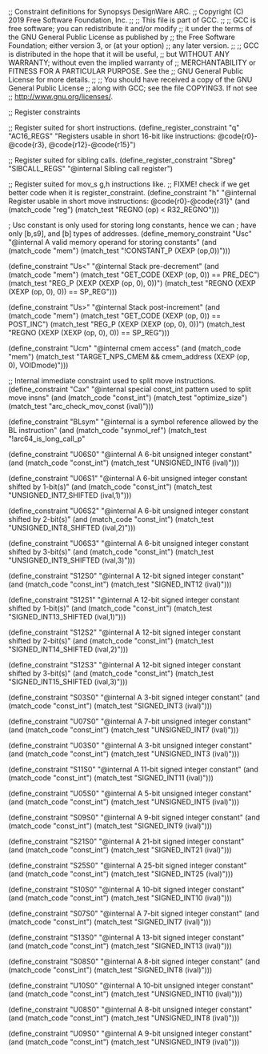 ;; Constraint definitions for Synopsys DesignWare ARC.
;; Copyright (C) 2019 Free Software Foundation, Inc.
;;
;; This file is part of GCC.
;;
;; GCC is free software; you can redistribute it and/or modify
;; it under the terms of the GNU General Public License as published by
;; the Free Software Foundation; either version 3, or (at your option)
;; any later version.
;;
;; GCC is distributed in the hope that it will be useful,
;; but WITHOUT ANY WARRANTY; without even the implied warranty of
;; MERCHANTABILITY or FITNESS FOR A PARTICULAR PURPOSE.  See the
;; GNU General Public License for more details.
;;
;; You should have received a copy of the GNU General Public License
;; along with GCC; see the file COPYING3.  If not see
;; <http://www.gnu.org/licenses/>.

;; Register constraints

;; Register suited for short instructions.
(define_register_constraint "q" "AC16_REGS"
  "Registers usable in short 16-bit like instructions: @code{r0}-@code{r3},
@code{r12}-@code{r15}")

;; Register suited for sibling calls.
(define_register_constraint "Sbreg" "SIBCALL_REGS"
  "@internal
   Sibling call register")

;; Register suited for mov_s g,h instructions like.
;; FIXME! check if we get better code when it is register_constraint.
(define_constraint "h"
  "@internal
   Register usable in short move instructions: @code{r0}-@code{r31}"
  (and (match_code "reg")
       (match_test "REGNO (op) < R32_REGNO")))

; Usc constant is only used for storing long constants, hence we can
; have only [b,s9], and [b] types of addresses.
(define_memory_constraint "Usc"
  "@internal
   A valid memory operand for storing constants"
  (and (match_code "mem")
       (match_test "!CONSTANT_P (XEXP (op,0))")))

(define_constraint "Us<"
  "@internal
   Stack pre-decrement"
  (and (match_code "mem")
       (match_test "GET_CODE (XEXP (op, 0)) == PRE_DEC")
       (match_test "REG_P (XEXP (XEXP (op, 0), 0))")
       (match_test "REGNO (XEXP (XEXP (op, 0), 0)) == SP_REG")))

(define_constraint "Us>"
  "@internal
   Stack post-increment"
  (and (match_code "mem")
       (match_test "GET_CODE (XEXP (op, 0)) == POST_INC")
       (match_test "REG_P (XEXP (XEXP (op, 0), 0))")
       (match_test "REGNO (XEXP (XEXP (op, 0), 0)) == SP_REG")))

(define_constraint "Ucm"
  "@internal
  cmem access"
  (and (match_code "mem")
       (match_test "TARGET_NPS_CMEM && cmem_address (XEXP (op, 0), VOIDmode)")))

;; Internal immediate constraint used to split move instructions.
(define_constraint "Cax"
  "@internal
  special const_int pattern used to split move insns"
  (and (match_code "const_int")
       (match_test "optimize_size")
       (match_test "arc_check_mov_const (ival)")))

(define_constraint "BLsym"
  "@internal
  is a symbol reference allowed by the BL instruction"
  (and (match_code "synmol_ref")
       (match_test "!arc64_is_long_call_p"

(define_constraint "U06S0" "@internal
  A 6-bit unsigned integer constant" 
  (and 
    (match_code "const_int") 
    (match_test "UNSIGNED_INT6 (ival)")))

(define_constraint "U06S1" "@internal
  A 6-bit unsigned integer constant shifted by 1-bit(s)"
  (and
    (match_code "const_int")
    (match_test "UNSIGNED_INT7_SHIFTED (ival,1)")))

(define_constraint "U06S2" "@internal
  A 6-bit unsigned integer constant shifted by 2-bit(s)"
  (and
    (match_code "const_int")
    (match_test "UNSIGNED_INT8_SHIFTED (ival,2)")))

(define_constraint "U06S3" "@internal
  A 6-bit unsigned integer constant shifted by 3-bit(s)"
  (and
    (match_code "const_int")
    (match_test "UNSIGNED_INT9_SHIFTED (ival,3)")))

(define_constraint "S12S0" "@internal
  A 12-bit signed integer constant" 
  (and 
    (match_code "const_int") 
    (match_test "SIGNED_INT12 (ival)")))

(define_constraint "S12S1" "@internal
  A 12-bit signed integer constant shifted by 1-bit(s)"
  (and
    (match_code "const_int")
    (match_test "SIGNED_INT13_SHIFTED (ival,1)")))

(define_constraint "S12S2" "@internal
  A 12-bit signed integer constant shifted by 2-bit(s)"
  (and
    (match_code "const_int")
    (match_test "SIGNED_INT14_SHIFTED (ival,2)")))

(define_constraint "S12S3" "@internal
  A 12-bit signed integer constant shifted by 3-bit(s)"
  (and
    (match_code "const_int")
    (match_test "SIGNED_INT15_SHIFTED (ival,3)")))

(define_constraint "S03S0" "@internal
  A 3-bit signed integer constant" 
  (and 
    (match_code "const_int") 
    (match_test "SIGNED_INT3 (ival)")))

(define_constraint "U07S0" "@internal
  A 7-bit unsigned integer constant" 
  (and 
    (match_code "const_int") 
    (match_test "UNSIGNED_INT7 (ival)")))

(define_constraint "U03S0" "@internal
  A 3-bit unsigned integer constant" 
  (and 
    (match_code "const_int") 
    (match_test "UNSIGNED_INT3 (ival)")))

(define_constraint "S11S0" "@internal
  A 11-bit signed integer constant" 
  (and 
    (match_code "const_int") 
    (match_test "SIGNED_INT11 (ival)")))

(define_constraint "U05S0" "@internal
  A 5-bit unsigned integer constant" 
  (and 
    (match_code "const_int") 
    (match_test "UNSIGNED_INT5 (ival)")))

(define_constraint "S09S0" "@internal
  A 9-bit signed integer constant" 
  (and 
    (match_code "const_int") 
    (match_test "SIGNED_INT9 (ival)")))

(define_constraint "S21S0" "@internal
  A 21-bit signed integer constant" 
  (and 
    (match_code "const_int") 
    (match_test "SIGNED_INT21 (ival)")))

(define_constraint "S25S0" "@internal
  A 25-bit signed integer constant" 
  (and 
    (match_code "const_int") 
    (match_test "SIGNED_INT25 (ival)")))

(define_constraint "S10S0" "@internal
  A 10-bit signed integer constant" 
  (and 
    (match_code "const_int") 
    (match_test "SIGNED_INT10 (ival)")))

(define_constraint "S07S0" "@internal
  A 7-bit signed integer constant" 
  (and 
    (match_code "const_int") 
    (match_test "SIGNED_INT7 (ival)")))

(define_constraint "S13S0" "@internal
  A 13-bit signed integer constant" 
  (and 
    (match_code "const_int") 
    (match_test "SIGNED_INT13 (ival)")))

(define_constraint "S08S0" "@internal
  A 8-bit signed integer constant" 
  (and 
    (match_code "const_int") 
    (match_test "SIGNED_INT8 (ival)")))

(define_constraint "U10S0" "@internal
  A 10-bit unsigned integer constant" 
  (and 
    (match_code "const_int") 
    (match_test "UNSIGNED_INT10 (ival)")))

(define_constraint "U08S0" "@internal
  A 8-bit unsigned integer constant" 
  (and 
    (match_code "const_int") 
    (match_test "UNSIGNED_INT8 (ival)")))

(define_constraint "U09S0" "@internal
  A 9-bit unsigned integer constant" 
  (and 
    (match_code "const_int") 
    (match_test "UNSIGNED_INT9 (ival)")))
